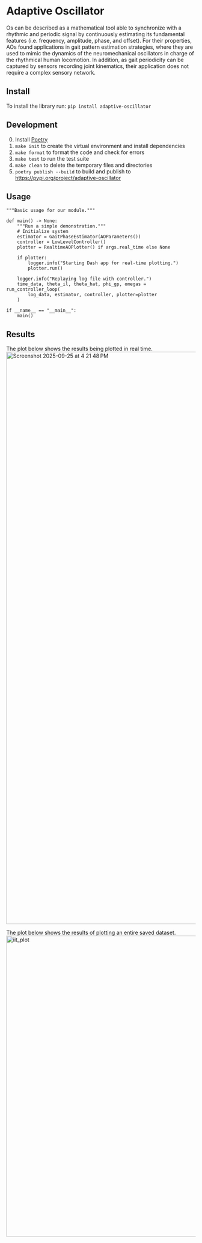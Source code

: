 # Adaptive Oscillator
Os can be described as a mathematical tool able to synchronize with a rhythmic and periodic signal by continuously estimating its fundamental features (i.e. frequency, amplitude, phase, and offset). For their properties, AOs found applications in gait pattern estimation strategies, where they are used to mimic the dynamics of the neuromechanical oscillators in charge of the rhythmical human locomotion. In addition, as gait periodicity can be captured by sensors recording joint kinematics, their application does not require a complex sensory network.

## Install
To install the library run: `pip install adaptive-oscillator`

## Development
0. Install [Poetry](https://python-poetry.org/docs/#installing-with-the-official-installer)
1. `make init` to create the virtual environment and install dependencies
2. `make format` to format the code and check for errors
3. `make test` to run the test suite
4. `make clean` to delete the temporary files and directories
5. `poetry publish --build` to build and publish to https://pypi.org/project/adaptive-oscillator


## Usage
```
"""Basic usage for our module."""

def main() -> None:
    """Run a simple demonstration."""
    # Initialize system
    estimator = GaitPhaseEstimator(AOParameters())
    controller = LowLevelController()
    plotter = RealtimeAOPlotter() if args.real_time else None

    if plotter:
        logger.info("Starting Dash app for real-time plotting.")
        plotter.run()

    logger.info("Replaying log file with controller.")
    time_data, theta_il, theta_hat, phi_gp, omegas = run_controller_loop(
        log_data, estimator, controller, plotter=plotter
    )

if __name__ == "__main__":
    main()
```

## Results
The plot below shows the results being plotted in real time.
<img width="1491" height="1521" alt="Screenshot 2025-09-25 at 4 21 48 PM" src="https://github.com/user-attachments/assets/bd593195-ae56-4f48-97dd-728f58ae1dae" />

The plot below shows the results of plotting an entire saved dataset.
<img width="1500" height="800" alt="iit_plot" src="https://github.com/user-attachments/assets/25463eb0-8bcd-4935-8d53-d33c4e290a91" />
